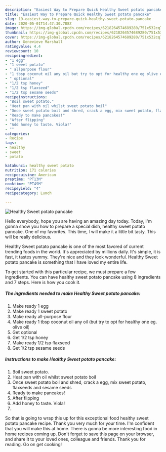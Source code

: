 ```yaml
---
description: "Easiest Way to Prepare Quick Healthy Sweet potato pancake"
title: "Easiest Way to Prepare Quick Healthy Sweet potato pancake"
slug: 19-easiest-way-to-prepare-quick-healthy-sweet-potato-pancake
date: 2020-05-01T14:47:30.788Z
image: https://img-global.cpcdn.com/recipes/6218264574689280/751x532cq70/healthy-sweet-potato-pancake-recipe-main-photo.jpg
thumbnail: https://img-global.cpcdn.com/recipes/6218264574689280/751x532cq70/healthy-sweet-potato-pancake-recipe-main-photo.jpg
cover: https://img-global.cpcdn.com/recipes/6218264574689280/751x532cq70/healthy-sweet-potato-pancake-recipe-main-photo.jpg
author: Genevieve Marshall
ratingvalue: 4.4
reviewcount: 10
recipeingredient:
- "1 egg"
- "1 sweet potato"
- " allpurpose flour"
- "1 tbsp coconut oil any oil but try to opt for healthy one eg olive oil"
- " optional"
- "1/2 tsp honey"
- "1/2 tsp flaxseed"
- "1/2 tsp sesame seeds"
recipeinstructions:
- "Boil sweet potato."
- "Heat pan with oil whilst sweet potato boil"
- "Once sweet potato boil and shred, crack a egg, mix sweet potato, flaxseeds and sesame seeds"
- "Ready to make pancakes!"
- "After flipping"
- "Add honey to taste. Viola!"
- ""
categories:
- Recipe
tags:
- healthy
- sweet
- potato

katakunci: healthy sweet potato 
nutrition: 171 calories
recipecuisine: American
preptime: "PT13M"
cooktime: "PT49M"
recipeyield: "4"
recipecategory: Lunch

---
```



![Healthy Sweet potato pancake](https://img-global.cpcdn.com/recipes/6218264574689280/751x532cq70/healthy-sweet-potato-pancake-recipe-main-photo.jpg)

Hello everybody, hope you are having an amazing day today. Today, I'm gonna show you how to prepare a special dish, healthy sweet potato pancake. One of my favorites. This time, I will make it a little bit tasty. This will be really delicious.



Healthy Sweet potato pancake is one of the most favored of current trending foods in the world. It's appreciated by millions daily. It's simple, it is fast, it tastes yummy. They're nice and they look wonderful. Healthy Sweet potato pancake is something that I have loved my entire life.


To get started with this particular recipe, we must prepare a few ingredients. You can have healthy sweet potato pancake using 8 ingredients and 7 steps. Here is how you cook it.

##### The ingredients needed to make Healthy Sweet potato pancake:

1. Make ready 1 egg
1. Make ready 1 sweet potato
1. Make ready  all-purpose flour
1. Make ready 1 tbsp coconut oil any oil (but try to opt for healthy one eg. olive oil)
1. Get  optional
1. Get 1/2 tsp honey
1. Make ready 1/2 tsp flaxseed
1. Get 1/2 tsp sesame seeds




##### Instructions to make Healthy Sweet potato pancake:

1. Boil sweet potato.
1. Heat pan with oil whilst sweet potato boil
1. Once sweet potato boil and shred, crack a egg, mix sweet potato, flaxseeds and sesame seeds
1. Ready to make pancakes!
1. After flipping
1. Add honey to taste. Viola!
1. 




So that is going to wrap this up for this exceptional food healthy sweet potato pancake recipe. Thank you very much for your time. I'm confident that you will make this at home. There is gonna be more interesting food in home recipes coming up. Don't forget to save this page on your browser, and share it to your loved ones, colleague and friends. Thank you for reading. Go on get cooking!
